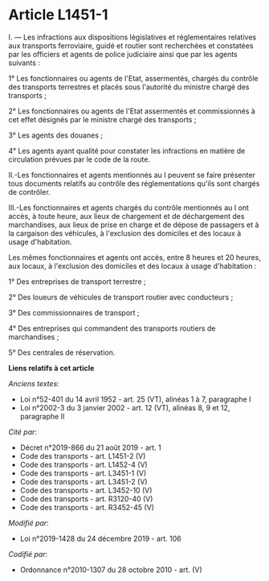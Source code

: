 # Article L1451-1

I. ― Les infractions aux dispositions législatives et réglementaires relatives aux transports ferroviaire, guidé et routier
sont recherchées et constatées par les officiers et agents de police judiciaire ainsi que par les agents suivants :

1° Les fonctionnaires ou agents de l'Etat, assermentés, chargés du contrôle des transports terrestres et placés sous
l'autorité du ministre chargé des transports ;

2° Les fonctionnaires ou agents de l'Etat assermentés et commissionnés à cet effet désignés par le ministre chargé des
transports ;

3° Les agents des douanes ;

4° Les agents ayant qualité pour constater les infractions en matière de circulation prévues par le code de la route.

II.-Les fonctionnaires et agents mentionnés au I peuvent se faire présenter tous documents relatifs au contrôle des
réglementations qu'ils sont chargés de contrôler.

III.-Les fonctionnaires et agents chargés du contrôle mentionnés au I ont accès, à toute heure, aux lieux de chargement et de
déchargement des marchandises, aux lieux de prise en charge et de dépose de passagers et à la cargaison des véhicules, à
l'exclusion des domiciles et des locaux à usage d'habitation.

Les mêmes fonctionnaires et agents ont accès, entre 8 heures et 20 heures, aux locaux, à l'exclusion des domiciles et des
locaux à usage d'habitation :

1° Des entreprises de transport terrestre ;

2° Des loueurs de véhicules de transport routier avec conducteurs ;

3° Des commissionnaires de transport ;

4° Des entreprises qui commandent des transports routiers de marchandises ;

5° Des centrales de réservation.

**Liens relatifs à cet article**

_Anciens textes_:

  - Loi n°52-401 du 14 avril 1952 - art. 25 (VT), alinéas 1 à 7, paragraphe I
  - Loi n°2002-3 du 3 janvier 2002 - art. 12 (VT), alinéas 8, 9 et 12, paragraphe II

_Cité par_:

  - Décret n°2019-866 du 21 août 2019 - art. 1
  - Code des transports - art. L1451-2 (V)
  - Code des transports - art. L1452-4 (V)
  - Code des transports - art. L3451-1 (V)
  - Code des transports - art. L3451-2 (V)
  - Code des transports - art. L3452-10 (V)
  - Code des transports - art. R3120-40 (V)
  - Code des transports - art. R3452-45 (V)

_Modifié par_:

  - Loi n°2019-1428 du 24 décembre 2019 - art. 106

_Codifié par_:

  - Ordonnance n°2010-1307 du 28 octobre 2010 - art. (V)
